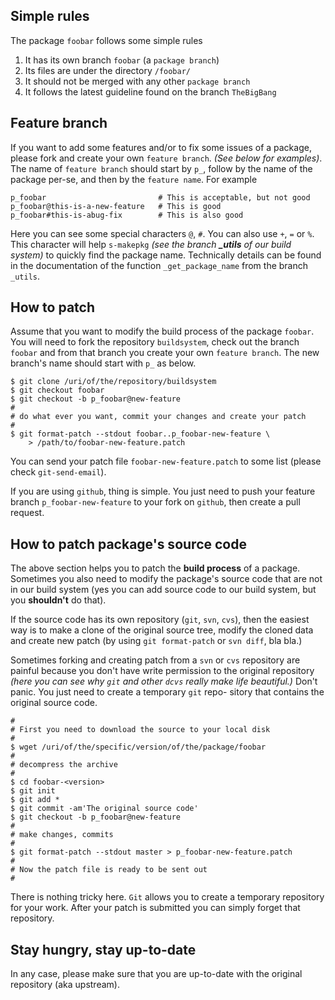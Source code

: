 ## Simple rules

The package `foobar` follows some simple rules

1. It has its own branch `foobar` (a `package branch`)
2. Its files are under the directory `/foobar/`
3. It should not be merged with any other `package branch`
4. It follows the latest guideline found on the branch `TheBigBang`

## Feature branch

If you want to add some features and/or to fix some issues of a package,
please fork and create your own `feature branch`. _(See below for examples)_.
The name of `feature branch` should start by `p_`, follow by the name of
the package per-se, and then by the `feature name`. For example

````
p_foobar                         # This is acceptable, but not good
p_foobar@this-is-a-new-feature   # This is good
p_foobar#this-is-abug-fix        # This is also good
````

Here you can see some special characters `@`, `#`. You can also use
`+`, `=` or `%`. This character will help `s-makepkg` _(see the branch
**_utils** of our build system)_ to quickly find the package name.
Technically details can be found in the documentation of the function
`_get_package_name` from the branch `_utils`.

## How to patch

Assume that you want to modify the build process of the package `foobar`.
You will need to fork the repository `buildsystem`, check out the branch
`foobar` and from that branch you create your own `feature branch`.
The new branch's name should start with `p_` as below.

````
$ git clone /uri/of/the/repository/buildsystem
$ git checkout foobar
$ git checkout -b p_foobar@new-feature
#
# do what ever you want, commit your changes and create your patch
#
$ git format-patch --stdout foobar..p_foobar-new-feature \
    > /path/to/foobar-new-feature.patch
````

You can send your patch file `foobar-new-feature.patch` to some list
(please check `git-send-email`).

If you are using `github`, thing is simple. You just need to push your
feature branch `p_foobar-new-feature` to your fork on `github`, then
create a pull request.

## How to patch package's source code

The above section helps you to patch the **build process** of a package.
Sometimes you also need to modify the package's source code that are not
in our build system (yes you can add source code to our build system,
but you **shouldn't** do that).

If the source code has its own repository (`git`, `svn`, `cvs`), then
the easiest way is to make a clone of the original source tree, modify
the cloned data and create new patch (by using `git format-patch` or
`svn diff`, bla bla.)

Sometimes forking and creating patch from a `svn` or `cvs` repository
are painful because you don't have write permission to the original
repository _(here you can see why `git` and other `dcvs` really make life
beautiful.)_ Don't panic. You just need to create a temporary `git` repo-
sitory that contains the original source code.

````
#
# First you need to download the source to your local disk
#
$ wget /uri/of/the/specific/version/of/the/package/foobar
#
# decompress the archive
#
$ cd foobar-<version>
$ git init
$ git add *
$ git commit -am'The original source code'
$ git checkout -b p_foobar@new-feature
#
# make changes, commits
#
$ git format-patch --stdout master > p_foobar-new-feature.patch
#
# Now the patch file is ready to be sent out
#
````

There is nothing tricky here. `Git` allows you to create a temporary
repository for your work. After your patch is submitted you can simply
forget that repository.

## Stay hungry, stay up-to-date

In any case, please make sure that you are up-to-date with the original
repository (aka upstream).
